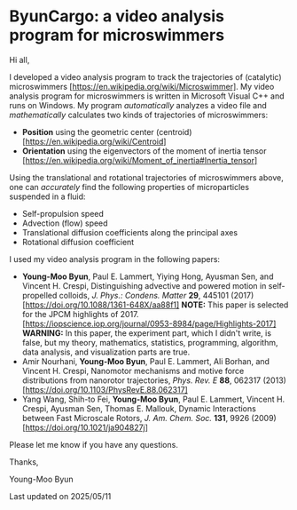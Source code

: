 # ByunCargo: a video analysis program for microswimmers

Hi all,

I developed a video analysis program to track the trajectories of (catalytic) microswimmers [https://en.wikipedia.org/wiki/Microswimmer].
My video analysis program for microswimmers is written in Microsoft Visual C++ and runs on Windows.
My program *automatically* analyzes a video file and *mathematically* calculates two kinds of trajectories of microswimmers:
- **Position** using the geometric center (centroid) [https://en.wikipedia.org/wiki/Centroid]
- **Orientation** using the eigenvectors of the moment of inertia tensor [https://en.wikipedia.org/wiki/Moment_of_inertia#Inertia_tensor]

Using the translational and rotational trajectories of microswimmers above, one can *accurately* find the following properties of microparticles suspended in a fluid:
- Self-propulsion speed
- Advection (flow) speed
- Translational diffusion coefficients along the principal axes
- Rotational diffusion coefficient 

I used my video analysis program in the following papers:
- **Young-Moo Byun**, Paul E. Lammert, Yiying Hong, Ayusman Sen, and Vincent H. Crespi, Distinguishing advective and powered motion in self-propelled colloids, *J. Phys.: Condens. Matter* **29**, 445101 (2017) [https://doi.org/10.1088/1361-648X/aa88f1] **NOTE:** This paper is selected for the JPCM highlights of 2017. [https://iopscience.iop.org/journal/0953-8984/page/Highlights-2017] **WARNING:** In this paper, the experiment part, which I didn't write, is false, but my theory, mathematics, statistics, programming, algorithm, data analysis, and visualization parts are true.
- Amir Nourhani, **Young-Moo Byun**, Paul E. Lammert, Ali Borhan, and Vincent H. Crespi, Nanomotor mechanisms and motive force distributions from nanorotor trajectories, *Phys. Rev. E* **88**, 062317 (2013) [https://doi.org/10.1103/PhysRevE.88.062317]
- Yang Wang, Shih-to Fei, **Young-Moo Byun**, Paul E. Lammert, Vincent H. Crespi, Ayusman Sen, Thomas E. Mallouk, Dynamic Interactions between Fast Microscale Rotors, *J. Am. Chem. Soc.* **131**, 9926 (2009) [https://doi.org/10.1021/ja904827j]

Please let me know if you have any questions.

Thanks,

Young-Moo Byun

Last updated on 2025/05/11
